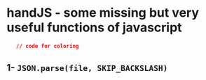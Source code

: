# handJS - some missing but very useful functions of javascript

```json
   // code for coloring
```

## 1- `JSON.parse(file, SKIP_BACKSLASH)`


